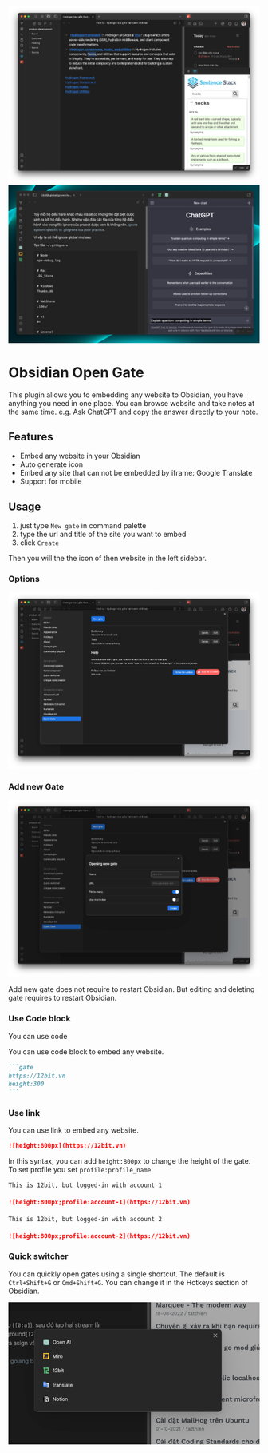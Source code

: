 ![](./stuff/img.png)
![](./stuff/img_3.png)

# Obsidian Open Gate

This plugin allows you to embedding any website to Obsidian, you have anything you need in one place. You can browse website and take notes at the same time. e.g. Ask ChatGPT and copy the answer directly to your note.

## Features

-   Embed any website in your Obsidian
-   Auto generate icon
-   Embed any site that can not be embedded by iframe: Google Translate
-   Support for mobile

## Usage

1.  just type `New gate` in command palette
1.  type the url and title of the site you want to embed
1.  click `Create`

Then you will the the icon of then website in the left sidebar.


### Options

![](./stuff/img_1.png)

### Add new Gate

![](./stuff/img_2.png)

Add new gate does not require to restart Obsidian. But editing and deleting gate requires to restart Obsidian.

### Use Code block

You can use code

You can use code block to embed any website.

~~~markdown
```gate  
https://12bit.vn
height:300
```
~~~

### Use link

You can use link to embed any website.

~~~markdown
![height:800px](https://12bit.vn)
~~~

In this syntax, you can add `height:800px` to change the height of the gate. To set profile you set `profile:profile_name`.

~~~markdown
This is 12bit, but logged-in with account 1

![height:800px;profile:account-1](https://12bit.vn)

This is 12bit, but logged-in with account 2

![height:800px;profile:account-2](https://12bit.vn)
~~~

### Quick switcher

You can quickly open gates using a single shortcut. The default is `Ctrl+Shift+G` or `Cmd+Shift+G`. You can change it in the Hotkeys section of Obsidian.

![](./stuff/img_4.png)
